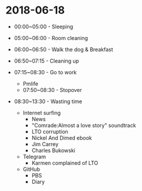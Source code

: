 # 2018-06-18

* 00:00~05:00 - Sleeping

* 05:00~06:00 - Room cleaning

* 06:00~06:50 - Walk the dog & Breakfast

* 06:50~07:15 - Cleaning up

* 07:15~08:30 - Go to work
  * Pmlife
  * 07:50~08:30 - Stopover

* 08:30~13:30 - Wasting time
  * Internet surfing
    * News
    * "Comrade:Almost a love story" soundtrack
    * LTO corruption
    * Nickel And Dimed ebook
    * Jim Carrey
    * Charles Bukowski
  * Telegram
    * Karmen complained of LTO
  * GitHub
    * PBS
    * Diary
